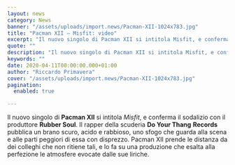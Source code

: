 ```yaml
---
layout: news
category: News
banner: "/assets/uploads/import.news/Pacman-XII-1024x783.jpg"
title: "Pacman XII – Misfit: video"
excerpt: "Il nuovo singolo di Pacman XII si intitola Misfit, e conferma il sodalizio con il produttore Rubber Soul. Il rapper della scuderia Do Your Thang Records pubblica un brano scuro, acido e rabbioso, uno sfogo che guarda alla scena e alle parti peggiori di essa con disprezzo. Pacman XII prende le distanza da dei colleghi [&hellip"
quote: ""
description: "Il nuovo singolo di Pacman XII si intitola Misfit, e conferma il sodalizio con il produttore Rubber Soul. Il rapper della scuderia Do Your Thang Records pubblica un brano scuro, acido e rabbioso, uno sfogo che guarda alla scena e alle parti peggiori di essa con disprezzo. Pacman XII prende le distanza da dei colleghi [&hellip"
keywords: ""
date: 2020-04-11T00:00:00.000+01:00
author: "Riccardo Primavera"
cover: "/assets/uploads/import.news/Pacman-XII-1024x783.jpg"
pagination:
  enabled: true

---
```


Il nuovo singolo di **Pacman XII** si intitola _Misfit_, e conferma il sodalizio con il produttore **Rubber Soul**. Il rapper della scuderia **Do Your Thang** **Records** pubblica un brano scuro, acido e rabbioso, uno sfogo che guarda alla scena e alle parti peggiori di essa con disprezzo. Pacman XII prende le distanza da dei colleghi che non ritiene tali, e lo fa su una produzione che esalta alla perfezione le atmosfere evocate dalle sue liriche.